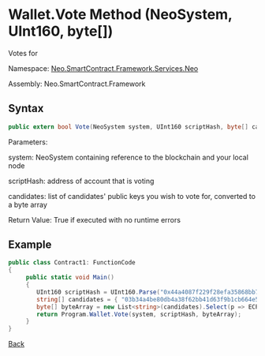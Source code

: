 # Wallet.Vote Method (NeoSystem, UInt160, byte[])

Votes for 

Namespace: [Neo.SmartContract.Framework.Services.Neo](../../neo.md)

Assembly: Neo.SmartContract.Framework

## Syntax

```c#
public extern bool Vote(NeoSystem system, UInt160 scriptHash, byte[] candidates)
```

Parameters:

system: NeoSystem containing reference to the blockchain and your local node

scriptHash: address of account that is voting

candidates: list of candidates' public keys you wish to vote for, converted to a byte array

Return Value: True if executed with no runtime errors

## Example

```c#
public class Contract1: FunctionCode
{
     public static void Main()
     {
        UInt160 scriptHash = UInt160.Parse("0x44a4087f229f28efa35868bb710309df11814347");
        string[] candidates = { "03b34a4be80db4a38f62bb41d63f9b1cb664e5e0416c1ac39db605a8e30ef270cc", "0395929b852d79d7d8c0ea4055b2861c0cfd668717e947f79ebba20a845bb0b4a4" };
        byte[] byteArray = new List<string>(candidates).Select(p => ECPoint.Parse(p, ECCurve.Secp256r1)).ToArray().ToByteArray();
        return Program.Wallet.Vote(system, scriptHash, byteArray);
     }
}
```



[Back](../Voting.md)